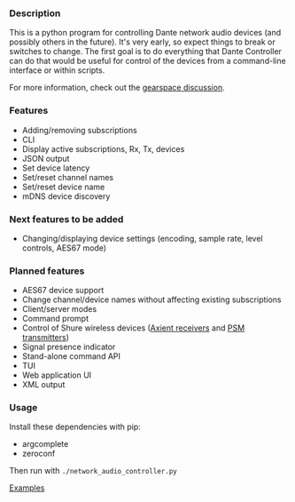 
### Description

This is a python program for controlling Dante network audio devices (and possibly others in the future). It's very early, so expect things to break or switches to change.  The first goal is to do everything that Dante Controller can do that would be useful for control of the devices from a command-line interface or within scripts.  

For more information, check out the [gearspace discussion](https://gearspace.com/board/music-computers/1221989-dante-routing-without-dante-controller-possible.html).

### Features

- Adding/removing subscriptions
- CLI
- Display active subscriptions, Rx, Tx, devices
- JSON output
- Set device latency
- Set/reset channel names
- Set/reset device name
- mDNS device discovery

### Next features to be added

- Changing/displaying device settings (encoding, sample rate, level controls, AES67 mode)

### Planned features

- AES67 device support
- Change channel/device names without affecting existing subscriptions
- Client/server modes
- Command prompt
- Control of Shure wireless devices ([Axient receivers](https://pubs.shure.com/view/command-strings/AD4/en-US.pdf) and [PSM transmitters](https://pubs.shure.com/view/command-strings/PSM1000/en-US.pdf))
- Signal presence indicator
- Stand-alone command API
- TUI
- Web application UI
- XML output

### Usage

Install these dependencies with pip:

- argcomplete
- zeroconf

Then run with `./network_audio_controller.py`

[Examples](https://github.com/chris-ritsen/network-audio-controller/wiki/Examples)
